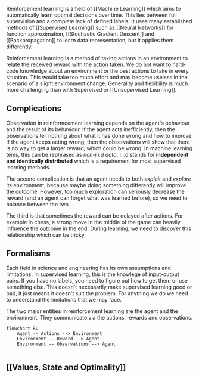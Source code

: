 Reinforcement learning is a field of [[Machine Learning]] which aims to automatically learn optimal decisions over time. This lies between full supervision and a complete lack of defined labels. It uses many established methods of [[Supervised Learning]] such as [[Neural Networks]] for function approximation, [[Stochastic Gradient Descent]] and [[Backpropagation]] to learn data representation, but it applies them differently.

Reinforcement learning is a method of taking actions in an environment to relate the received reward with the action taken. We do not want to hard-code knowledge about an environment or the best actions to take in every situation. This would take too much effort and may become useless in the scenario of a slight environment change. Generality and flexibility is much more challenging than with Supervised or [[Unsupervised Learning]].

## Complications
Observation in reinformcement learning depends on the agent's behaviour and the result of its behaviour. If the agent acts inefficiently, then the observations tell nothing about what it has done wrong and how to improve. If the agent keeps acting wrong, then the observations will show that there is no way to get a larger reward, which could be wrong.
In machine learning tems, this can be rephrased as *non-i.i.d data*. I.i.d stands for **independent and identically distributed** which is a requirement for most supervised learning methods.

The second complication is that an agent needs to both *exploit* and *explore* its environment, because maybe doing something differently will improve the outcome. However, too much exploration can seriously decrease the reward (and an agent can forget what was learned before), so we need to balance between the two.

The third is that sometimes the reward can be delayed after actions. For example in chess, a strong move in the middle of the game can heavily influence the outcome in the end. During learning, we need to discover this relationship which can be tricky.

## Formalisms
Each field in science and engineering has its own assumptions and limitations. In supervised learning, this is the knowlege of input-output pairs. If you have no labels, you need to figure out how to get them or use something else. This doesn't necessarily make supervised learning good or bad, it just means it doesn't suit the problem. For anything we do we need to understand the limitations that we may face.

The two major entities in reinforcement learning are the agent and the environment. They communicate via the actions, rewards and observations.
```mermaid
flowchart RL
	Agent -- Actions --> Environment
	Environment -- Reward --> Agent
	Environment -- Observations --> Agent
	
```
## [[Values, State and Optimality]]

